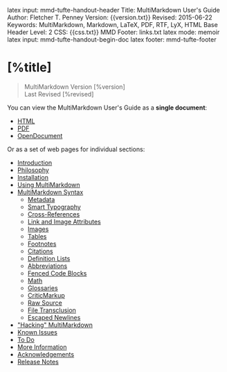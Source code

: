 latex input:	mmd-tufte-handout-header
Title:	MultiMarkdown User's Guide
Author:	Fletcher T. Penney
Version:	{{version.txt}}
Revised:	2015-06-22  
Keywords:	MultiMarkdown, Markdown, LaTeX, PDF, RTF, LyX, HTML
Base Header Level:	2
CSS:	{{css.txt}}
MMD Footer:	links.txt
latex mode:	memoir
latex input:	mmd-tufte-handout-begin-doc
latex footer:	mmd-tufte-footer


#  [%title] #

> MultiMarkdown Version [%version]  
> Last Revised [%revised]

You can view the MultiMarkdown User's Guide as a **single document**:

* [HTML](MMD_Users_Guide.html)
* [PDF](MMD_Users_Guide.pdf)
* [OpenDocument](MMD_Users_Guide.fodt)

Or as a set of web pages for individual sections:

* [Introduction](introduction.html)
* [Philosophy](philosophy.html)
* [Installation](installation.html)
* [Using MultiMarkdown](using_mmd.html)
* [MultiMarkdown Syntax](syntax.html)
	* [Metadata](metadata.html)
	* [Smart Typography](typography.html)
	* [Cross-References](cross-references.html)
	* [Link and Image Attributes](attributes.html)
	* [Images](images.html)
	* [Tables](tables.html)
	* [Footnotes](footnotes.html)
	* [Citations](citations.html)
	* [Definition Lists](definitionlists.html)
	* [Abbreviations](abbreviations.html)
	* [Fenced Code Blocks](fences.html)
	* [Math](math.html)
	* [Glossaries](glossary.html)
	* [CriticMarkup](criticmarkup.html)
	* [Raw Source](raw.html)
	* [File Transclusion](transclusion.html)
	* [Escaped Newlines](escaped-newlines.html)
* ["Hacking" MultiMarkdown](hacking.html)
* [Known Issues](known_issues.html)
* [To Do](to_do.html)
* [More Information](more_information.html)
* [Acknowledgements](acknowledgements.html)
* [Release Notes](release_notes.html)
